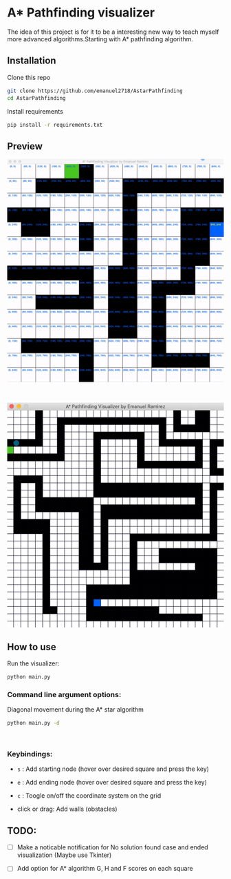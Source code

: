 # A* Pathfinding visualizer
The idea of this project is for it to be a interesting new way to teach myself more advanced algorithms.Starting with A* pathfinding algorithm.


## Installation

Clone this repo

```bash
git clone https://github.com/emanuel2718/AstarPathfinding
cd AstarPathfinding
```

Install requirements

```bash
pip install -r requirements.txt
```

## Preview

![Coordinate update](videos/coordinateUpdate.gif)

&nbsp;
&nbsp;

![Random case1](videos/case1.gif)



## How to use
Run the visualizer:
```bash
python main.py
```
### Command line argument options:

Diagonal movement during the A* star algorithm
```bash
python main.py -d
```

&nbsp;
### Keybindings:

- `s` : Add starting node (hover over desired square and press the key)

- `e` : Add ending node (hover over desired square and press the key)

- `c` : Toogle on/off the coordinate system on the grid

- click or drag: Add walls (obstacles)

## TODO:
- [ ] Make a noticable notification for No solution found case and ended visualization (Maybe use Tkinter)
- [ ] Add option for A* algorithm G, H and F scores on each square



